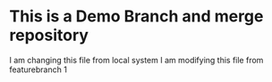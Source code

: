# This is a Demo Branch and merge repository
I am changing this file from local system
I am modifying this file from featurebranch 1
